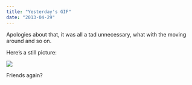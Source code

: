 ```yaml
---
title: "Yesterday's GIF"
date: "2013-04-29"
---
```


Apologies about that, it was all a tad unnecessary, what with the moving around and so on.

Here’s a still picture:

![](images/tumblr_inline_mlyy8gPkQs1qz4rgp.jpg)

Friends again?

